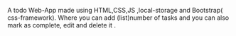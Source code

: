 A todo Web-App made using HTML,CSS,JS ,local-storage and Bootstrap( css-framework). Where you can add (list)number of tasks and you can also mark as complete, edit and delete it .
